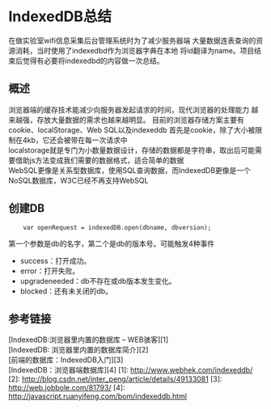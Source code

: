 # IndexedDB总结

在做实验室wifi信息采集后台管理系统时为了减少服务器端
大量数据连表查询的资源消耗，当时使用了indexedbd作为浏览器字典在本地
将id翻译为name。项目结束后觉得有必要将indexedbd的内容做一次总结。

## 概述
  浏览器端的缓存技术能减少向服务器发起请求的时间，现代浏览器的处理能力
越来越强，存放大量数据的需求也越来越明显。
目前的浏览器存储方案主要有cookie、localStorage、Web SQL以及indexeddb
首先是cookie，除了大小被限制在4kb，它还会被带在每一次请求中     
localstorage就是专门为小数量数据设计，存储的数据都是字符串，取出后可能需要借助js方法变成我们需要的数据格式，适合简单的数据  
WebSQL更像是关系型数据库，使用SQL查询数据，而IndexedDB更像是一个NoSQL数据库，W3C已经不再支持WebSQL


## 创建DB
        var openRequest = indexedDB.open(dbname, dbversion);
第一个参数是db的名字，第二个是db的版本号。可能触发4种事件

* success：打开成功。
* error：打开失败。
* upgradeneeded：db不存在或db版本发生变化。
* blocked：还有未关闭的db。



## 参考链接
[IndexedDB:浏览器里内置的数据库 – WEB骇客][1]   
[IndexedDB: 浏览器里内置的数据库简介][2]    
[前端的数据库：IndexedDB入门][3]  
[IndexedDB：浏览器端数据库][4]
[1]: http://www.webhek.com/indexeddb/  
[2]: http://blog.csdn.net/inter_peng/article/details/49133081
[3]: http://web.jobbole.com/81793/
[4]: http://javascript.ruanyifeng.com/bom/indexeddb.html
